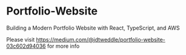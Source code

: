# Portfolio-Website

Building a Modern Portfolio Website with React, TypeScript, and AWS

Please visit https://medium.com/@jdtweddle/portfolio-website-03c602d94036 for more info
